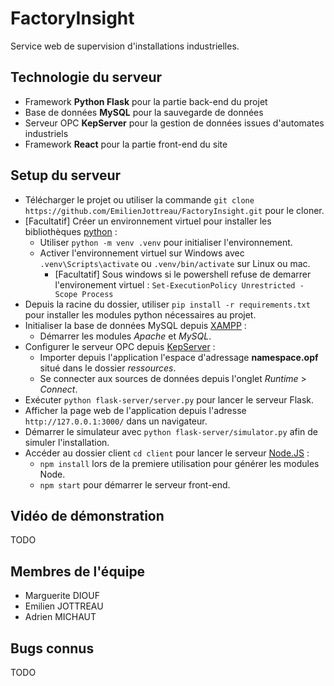 # FactoryInsight

Service web de supervision d'installations industrielles.

## Technologie du serveur

- Framework **Python Flask** pour la partie back-end du projet
- Base de données **MySQL** pour la sauvegarde de données
- Serveur OPC **KepServer** pour la gestion de données issues d'automates industriels
- Framework **React** pour la partie front-end du site

## Setup du serveur
- Télécharger le projet ou utiliser la commande `git clone https://github.com/EmilienJottreau/FactoryInsight.git` pour le cloner.
- [Facultatif] Créer un environnement virtuel pour installer les bibliothèques [python](https://www.python.org/downloads/) :
  - Utiliser `python -m venv .venv` pour initialiser l'environnement.
  - Activer l'environnement virtuel sur Windows avec `.venv\Scripts\activate` ou `.venv/bin/activate` sur Linux ou mac.
      - [Facultatif] Sous windows si le powershell refuse de demarrer l'environement virtuel : `Set-ExecutionPolicy Unrestricted -Scope Process`
- Depuis la racine du dossier, utiliser `pip install -r requirements.txt` pour installer les modules python nécessaires au projet.
- Initialiser la base de données MySQL depuis [XAMPP](https://www.apachefriends.org/fr/download.html) :
  - Démarrer les modules *Apache* et *MySQL*.
- Configurer le serveur OPC depuis [KepServer](https://www.kepware.fr/produit/kepserverex/) :
  - Importer depuis l'application l'espace d'adressage **namespace.opf** situé dans le dossier *ressources*.
  - Se connecter aux sources de données depuis l'onglet *Runtime* > *Connect*.
- Exécuter `python flask-server/server.py` pour lancer le serveur Flask.
- Afficher la page web de l'application depuis l'adresse `http://127.0.0.1:3000/` dans un navigateur.
- Démarrer le simulateur avec `python flask-server/simulator.py` afin de simuler l'installation.
- Accéder au dossier client `cd client` pour lancer le serveur [Node.JS](https://nodejs.org/en/download/current) :
  - `npm install` lors de la premiere utilisation pour générer les modules Node.
  - `npm start` pour démarrer le serveur front-end.

## Vidéo de démonstration

TODO

## Membres de l'équipe

- Marguerite DIOUF
- Emilien JOTTREAU
- Adrien MICHAUT

## Bugs connus

TODO
